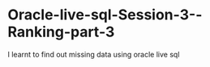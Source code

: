 # Oracle-live-sql-Session-3--Ranking-part-3
I learnt to find out missing data using oracle live sql

